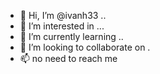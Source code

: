 - 👋 Hi, I’m @ivanh33 ..
- 👀 I’m interested in ...
- 🌱 I’m currently learning ..
- 💞️ I’m looking to collaborate on .
- 📫 no need to reach me
<!---
ivanh33/ivanh33 is a ✨ special ✨ repository because its `README.md` (this file) appears on your GitHub profile.
You can click the Preview link to take a look at your changes.
--->
